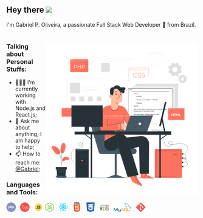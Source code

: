 ## Hey there <img src="https://media.giphy.com/media/hvRJCLFzcasrR4ia7z/giphy.gif" width="25px">
 I'm Gabriel P. Oliveira, a passionate Full Stack Web Developer 🚀 from Brazil.
#

<img align="right" alt="GIF" src="Programming.gif?raw=true" width="400" height="400" />



### **Talking about Personal Stuffs:**

- 👨🏽‍💻 I’m currently working with Node.js and React.js;
- 💬 Ask me about anything, I am happy to help;
- 📫 How to reach me: [@Gabriel](mailto:gpoliveira100@gmail.com);


### **Languages and Tools:** 

<code><img height="25" src="php.png" title="php"> </code>
<code><img height="25" src="laravel.png" title="laravel"> </code>
<code><img height="25" src="javascript.png" title="Javascript"></code>
<code><img height="25" src="node.png" title="node.js">  </code>
<code><img height="25" src="react.png" title="react.js"> </code>
<code><img height="25" src="html.png" title="html"> </code>
<code><img height="25" src="css.png" title="css"> </code>
<code><img height="25" src="mongo.png" title="Mongo DB"> </code>
<code><img height="25" src="MySQL.png" title="Mysql"> </code>
<code><img height="25" src="git.png" title="Git"> </code>


<!--
**GabrielPOliveira/GabrielPOliveira** is a ✨ _special_ ✨ repository because its `README.md` (this file) appears on your GitHub profile.

Here are some ideas to get you started:

- 🔭 I’m currently working on ...
- 🌱 I’m currently learning ...
- 👯 I’m looking to collaborate on ...
- 🤔 I’m looking for help with ...
- 💬 Ask me about ...
- 📫 How to reach me: ...
- 😄 Pronouns: ...
- ⚡ Fun fact: ...
-->
